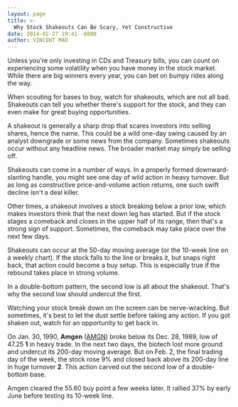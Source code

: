 ```yaml
---
layout: page
title: >-
  Why Stock Shakeouts Can Be Scary, Yet Constructive
date: 2014-02-27 19:41 -0800
author: VINCENT MAO
---
```





Unless you're only investing in CDs and Treasury bills, you can count on experiencing some volatility when you have money in the stock market. While there are big winners every year, you can bet on bumpy rides along the way.


When scouting for bases to buy, watch for shakeouts, which are not all bad. Shakeouts can tell you whether there's support for the stock, and they can even make for great buying opportunities.


A shakeout is generally a sharp drop that scares investors into selling shares, hence the name. This could be a wild one-day swing caused by an analyst downgrade or some news from the company. Sometimes shakeouts occur without any headline news. The broader market may simply be selling off.


Shakeouts can come in a number of ways. In a properly formed downward-slanting handle, you might see one day of wild action in heavy turnover. But as long as constructive price-and-volume action returns, one such swift decline isn't a deal killer.


Other times, a shakeout involves a stock breaking below a prior low, which makes investors think that the next down leg has started. But if the stock stages a comeback and closes in the upper half of its range, then that's a strong sign of support. Sometimes, the comeback may take place over the next few days.


Shakeouts can occur at the 50-day moving average (or the 10-week line on a weekly chart). If the stock falls to the line or breaks it, but snaps right back, that action could become a buy setup. This is especially true if the rebound takes place in strong volume.


In a double-bottom pattern, the second low is all about the shakeout. That's why the second low should undercut the first.


Watching your stock break down on the screen can be nerve-wracking. But sometimes, it's best to let the dust settle before taking any action. If you got shaken out, watch for an opportunity to get back in.


On Jan. 30, 1990, **Amgen** ([AMGN](https://research.investors.com/quote.aspx?symbol=AMGN)) broke below its Dec. 28, 1989, low of 47.25 **1** in heavy trade. In the next two days, the biotech lost more ground and undercut its 200-day moving average. But on Feb. 2, the final trading day of the week, the stock rose 9% and closed back above its 200-day line in huge turnover **2**. This action carved out the second low of a double-bottom base.


Amgen cleared the 55.60 buy point a few weeks later. It rallied 37% by early June before testing its 10-week line.





